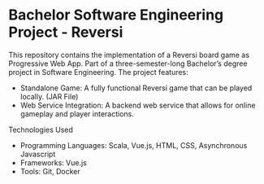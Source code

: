 # Bachelor Software Engineering Project - Reversi

This repository contains the implementation of a Reversi board game as Progressive Web App. Part of a three-semester-long Bachelor’s degree project in Software Engineering. The project features:
- Standalone Game: A fully functional Reversi game that can be played locally. (JAR File)
- Web Service Integration: A backend web service that allows for online gameplay and player interactions.

Technologies Used
- Programming Languages: Scala, Vue.js, HTML, CSS, Asynchronous Javascript
- Frameworks: Vue.js
- Tools: Git, Docker
